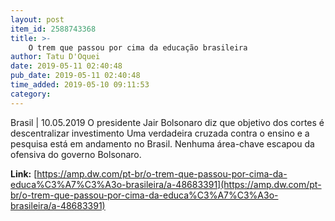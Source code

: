 ```yaml
---
layout: post
item_id: 2588743368
title: >-
    O trem que passou por cima da educação brasileira
author: Tatu D'Oquei
date: 2019-05-11 02:40:48
pub_date: 2019-05-11 02:40:48
time_added: 2019-05-10 09:11:53
category: 
---
```


Brasil | 10.05.2019 O presidente Jair Bolsonaro diz que objetivo dos cortes é descentralizar investimento Uma verdadeira cruzada contra o ensino e a pesquisa está em andamento no Brasil. Nenhuma área-chave escapou da ofensiva do governo Bolsonaro.

**Link:** [https://amp.dw.com/pt-br/o-trem-que-passou-por-cima-da-educa%C3%A7%C3%A3o-brasileira/a-48683391](https://amp.dw.com/pt-br/o-trem-que-passou-por-cima-da-educa%C3%A7%C3%A3o-brasileira/a-48683391)

